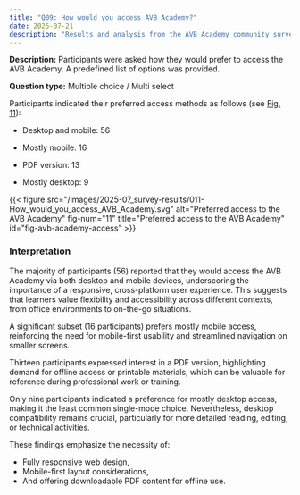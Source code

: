 ```yaml
---
title: "Q09: How would you access AVB Academy?"
date: 2025-07-21
description: "Results and analysis from the AVB Academy community survey 2025"
---
```


**Description:** Participants were asked how they would prefer to access the AVB Academy. A predefined list of options was provided.

**Question type:** Multiple choice / Multi select

<div class="text-image-container">
  <div class="text">

Participants indicated their preferred access methods as follows (see [Fig. 11](#fig-avb-academy-access)):

- Desktop and mobile: 56  
- Mostly mobile: 16  
- PDF version: 13  
- Mostly desktop: 9  

  </div>
  <div class="image">

{{< figure src="/images/2025-07_survey-results/011-How_would_you_access_AVB_Academy.svg" alt="Preferred access to the AVB Academy" fig-num="11" title="Preferred access to the AVB Academy" id="fig-avb-academy-access" >}}

  </div>
</div>

### Interpretation

The majority of participants (56) reported that they would access the AVB Academy via both desktop and mobile devices, underscoring the importance of a responsive, cross-platform user experience. This suggests that learners value flexibility and accessibility across different contexts, from office environments to on-the-go situations.

A significant subset (16 participants) prefers mostly mobile access, reinforcing the need for mobile-first usability and streamlined navigation on smaller screens.

Thirteen participants expressed interest in a PDF version, highlighting demand for offline access or printable materials, which can be valuable for reference during professional work or training.

Only nine participants indicated a preference for mostly desktop access, making it the least common single-mode choice. Nevertheless, desktop compatibility remains crucial, particularly for more detailed reading, editing, or technical activities.

These findings emphasize the necessity of:

- Fully responsive web design,  
- Mobile-first layout considerations,  
- And offering downloadable PDF content for offline use.
